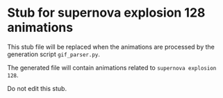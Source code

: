 
# Stub for supernova explosion 128 animations

This stub file will be replaced when the animations are processed
by the generation script `gif_parser.py`.

The generated file will contain animations related to `supernova explosion 128`.

Do not edit this stub.
